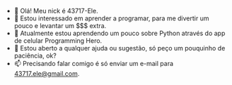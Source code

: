 - 👋 Olá! Meu nick é 43717-Ele.
- 👀 Estou interessado em aprender a programar, para me divertir um pouco e levantar um $$$ extra.
- 🌱 Atualmente estou aprendendo um pouco sobre Python através do app de celular Programming Hero.
- 💞️ Estou aberto a qualquer ajuda ou sugestão, só peço um pouquinho de paciência, ok?
- 📫 Precisando falar comigo é só enviar um e-mail para 43717.ele@gmail.com.

<!---
43717-ele/43717-ele is a ✨ special ✨ repository because its `README.md` (this file) appears on your GitHub profile.
You can click the Preview link to take a look at your changes.
--->
